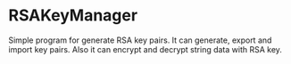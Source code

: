 # RSAKeyManager
Simple program for generate RSA key pairs. It can generate, export and import key pairs. Also it can encrypt and decrypt string data with RSA key.
